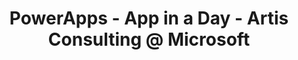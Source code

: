 ---
state: TX
region: DFW
title: "PowerApps - App in a Day - Artis Consulting @ Microsoft"
event_url: https://www.microsoftevents.com/profile/web/index.cfm?PKwebID=0x1024196abcd
start_date: 2019-08-19
cost: FREE
topics: [ powerapps ]
---